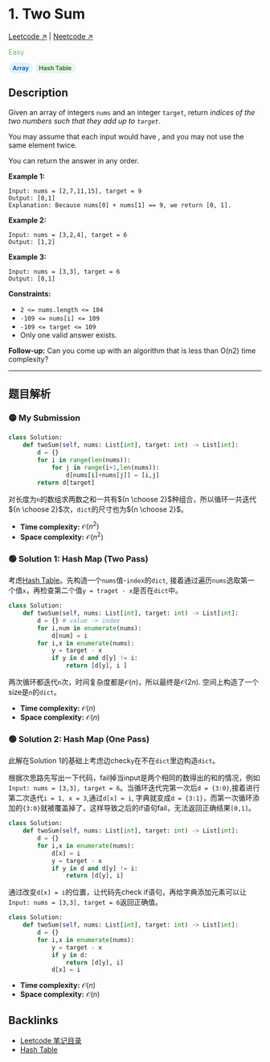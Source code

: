 # 1. Two Sum 

[Leetcode ↗](https://leetcode.com/problems/two-sum/description/?envType=problem-list-v2&envId=xi4ci4ig) | [Neetcode ↗](https://neetcode.io/problems/two-integer-sum?list=blind75) 

<font color="#66BB6A">Easy</font> 

<span style="background-color:#E3F2FD; color:#1565C0; padding:3px 8px; border-radius:12px; font-size:12px; font-weight:bold;">Array</span> <span style="background-color:#E8F5E9; color:#2E7D32; padding:3px 8px; border-radius:12px; font-size:12px; font-weight:bold;">Hash Table</span>

## Description
Given an array of integers `nums` and an integer `target`, return *indices of the two numbers such that they add up to `target`*.

You may assume that each input would have  , and you may not use the same element twice.

You can return the answer in any order.

**Example 1:**

    Input: nums = [2,7,11,15], target = 9
    Output: [0,1]
    Explanation: Because nums[0] + nums[1] == 9, we return [0, 1].

**Example 2:**

    Input: nums = [3,2,4], target = 6
    Output: [1,2]

**Example 3:**

    Input: nums = [3,3], target = 6
    Output: [0,1]

**Constraints:**
* `2 <= nums.length <= 104`
* `-109 <= nums[i] <= 109`
* `-109 <= target <= 109`
* Only one valid answer exists.

**Follow-up:** Can you come up with an algorithm that is less than O(n2) time complexity?

---

## 题目解析


### 🟡 My Submission

```Python
class Solution:
    def twoSum(self, nums: List[int], target: int) -> List[int]:
        d = {}
        for i in range(len(nums)):
            for j in range(i+1,len(nums)):
                d[nums[i]+nums[j]] = [i,j]
        return d[target]
```

对长度为`n`的数组求两数之和一共有${n \choose 2}$种组合，所以循环一共迭代${n \choose 2}$次，`dict`的尺寸也为${n \choose 2}$。
* **Time complexity:** $\mathcal{O}(n^2)$
* **Space complexity:** $\mathcal{O}(n^2)$

### 🟢 Solution 1: Hash Map (Two Pass)

考虑[Hash Table](Hash_Table.md)。先构造一个`nums`值-`index`的`dict`, 接着通过遍历`nums`选取第一个值`x`，再检查第二个值`y = traget - x`是否在`dict`中。

```Python
class Solution:
    def twoSum(self, nums: List[int], target: int) -> List[int]: 
        d = {} # value -> index
        for i,num in enumerate(nums):
            d[num] = i 
        for i,x in enumerate(nums): 
            y = target - x
            if y in d and d[y] != i:
                return [d[y], i ]
```

两次循环都迭代`n`次，时间复杂度都是$\mathcal{O}(n)$，所以最终是$\mathcal{O}(2n)$. 空间上构造了一个size是`n`的`dict`。
* **Time complexity:** $\mathcal{O}(n)$
* **Space complexity:** $\mathcal{O}(n)$


### 🟢 Solution 2: Hash Map (One Pass)

此解在Solution 1的基础上考虑边check`y`在不在`dict`里边构造`dict`。

根据次思路先写出一下代码，fail掉当input是两个相同的数得出的和的情况，例如`Input: nums = [3,3], target = 6`。当循环迭代完第一次后`d = {3:0}`,接着进行第二次迭代`i = 1, x = 3`,通过`d[x] = i`, 字典就变成`d = {3:1}`，而第一次循环添加的`{3:0}`就被覆盖掉了，这样导致之后的if语句fail，无法返回正确结果`[0,1]`。

```Python
class Solution:
    def twoSum(self, nums: List[int], target: int) -> List[int]: 
        d = {}
        for i,x in enumerate(nums):
            d[x] = i
            y = target - x
            if y in d and d[y] != i:
                return [d[y], i]
```

通过改变`d[x] = i`的位置，让代码先check if语句，再给字典添加元素可以让`Input: nums = [3,3], target = 6`返回正确值。

```Python
class Solution:
    def twoSum(self, nums: List[int], target: int) -> List[int]: 
        d = {}
        for i,x in enumerate(nums):
            y = target - x
            if y in d:
                return [d[y], i]
            d[x] = i
```

* **Time complexity:** $\mathcal{O}(n)$
* **Space complexity:** $\mathcal{O}(n)$

## Backlinks
- [Leetcode 笔记目录](Leetcode笔记目录.md)
- [Hash Table](Hash_Table.md)